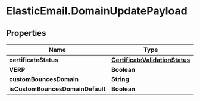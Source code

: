 # ElasticEmail.DomainUpdatePayload

## Properties

Name | Type | Description | Notes
------------ | ------------- | ------------- | -------------
**certificateStatus** | [**CertificateValidationStatus**](CertificateValidationStatus.md) |  | [optional] 
**VERP** | **Boolean** |  | [optional] 
**customBouncesDomain** | **String** |  | [optional] 
**isCustomBouncesDomainDefault** | **Boolean** |  | [optional] 


